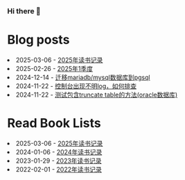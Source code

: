 ### Hi there 👋

<!--
**deletefromuser/deletefromuser** is a ✨ _special_ ✨ repository because its `README.md` (this file) appears on your GitHub profile.

Here are some ideas to get you started:

- 🔭 I’m currently working on ...
- 🌱 I’m currently learning ...
- 👯 I’m looking to collaborate on ...
- 🤔 I’m looking for help with ...
- 💬 Ask me about ...
- 📫 How to reach me: ...
- 😄 Pronouns: ...
- ⚡ Fun fact: ...
-->

# Blog posts
<!-- BLOG-POST-LIST:START -->
<li>2025-03-06 - <a href="https://deletefromuser.github.io/read/2025010601/" rel="nofollow">2025年读书记录</a></li><li>2025-02-26 - <a href="https://deletefromuser.github.io/watch/2025010101/" rel="nofollow">2025年1季度</a></li><li>2024-12-14 - <a href="https://deletefromuser.github.io/sql/2024121401/" rel="nofollow">迁移mariadb/mysql数据库到pgsql</a></li><li>2024-11-22 - <a href="https://deletefromuser.github.io/java/2024112201/" rel="nofollow">控制台出现不明log，如何排查</a></li><li>2024-11-22 - <a href="https://deletefromuser.github.io/java/2024112202/" rel="nofollow">测试包含truncate table的方法&lpar;oracle数据库&rpar;</a></li>
<!-- BLOG-POST-LIST:END -->

# Read Book Lists
<!-- READ-BOOK-LIST:START -->
<li>2025-03-06 - <a href="https://deletefromuser.github.io/read/2025010601/" rel="nofollow">2025年读书记录</a></li><li>2024-01-06 - <a href="https://deletefromuser.github.io/read/2024010601/" rel="nofollow">2024年读书记录</a></li><li>2023-01-29 - <a href="https://deletefromuser.github.io/read/2023012901/" rel="nofollow">2023年读书记录</a></li><li>2022-02-01 - <a href="https://deletefromuser.github.io/read/2022030701/" rel="nofollow">2022年读书记录</a></li>
<!-- READ-BOOK-LIST:END -->
